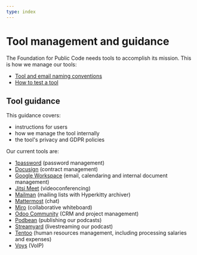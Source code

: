 ```yaml
---
type: index
---
```


# Tool management and guidance

The Foundation for Public Code needs tools to accomplish its mission. This is how we manage our tools:

* [Tool and email naming conventions](tool-and-email-naming-conventions.md)
* [How to test a tool](tool-testing.md)

## Tool guidance

This guidance covers:

* instructions for users
* how we manage the tool internally
* the tool's privacy and GDPR policies

Our current tools are:

* [1password](1password.md) (password management)
* [Docusign](docusign.md) (contract management)
* [Google Workspace](google-workspace.md) (email, calendaring and internal document management)
* [Jitsi Meet](jitsi-meet.md) (videoconferencing)
* [Mailman](mailing-lists.md) (mailing lists with Hyperkitty archiver)
* [Mattermost](mattermost.md) (chat)
* [Miro](miro.md) (collaborative whiteboard)
* [Odoo Community](odoo.md) (CRM and project management)
* [Podbean](podbean.md) (publishing our podcasts)
* [Streamyard](streamyard.md) (livestreaming our podcast)
* [Tentoo](tentoo.md) (human resources management, including processing salaries and expenses)
* [Voys](voys.md) (VoIP)
